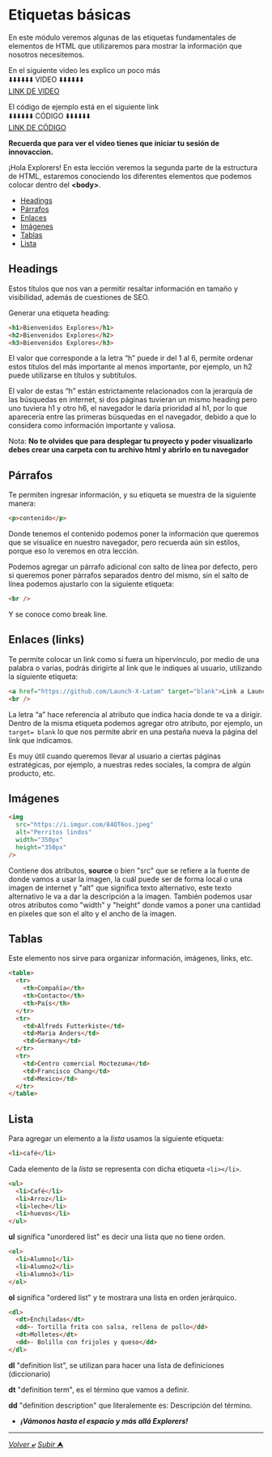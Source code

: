 # Etiquetas básicas

En este módulo veremos algunas de las etiquetas fundamentales de elementos de HTML que utilizaremos para mostrar la información que nosotros necesitemos.

En el siguiente video les explico un poco más<br>
⬇️⬇️⬇️⬇️⬇️⬇️ VIDEO ⬇️⬇️⬇️⬇️⬇️⬇️<br>
[LINK DE VIDEO](https://web.microsoftstream.com/video/c73b37ee-1522-4773-85ef-a20ae99b7012)

El código de ejemplo está en el siguiente link<br>
⬇️⬇️⬇️⬇️⬇️⬇️ CÓDIGO ⬇️⬇️⬇️⬇️⬇️⬇️<br>
[LINK DE CÓDIGO](../programas/1.-etiquetasBasicas.html)

**Recuerda que para ver el video tienes que iniciar tu sesión de innovaccion.**

¡Hola Explorers! En esta lección veremos la segunda parte de la estructura de HTML, estaremos conociendo los diferentes elementos que podemos colocar dentro del **\<body>**.

* [Headings](#headings)
* [Párrafos](#párrafos)
* [Enlaces](#enlaces-links)
* [Imágenes](#imágenes)
* [Tablas](#tablas)
* [Lista](#lista)

## Headings

Estos títulos que nos van a permitir resaltar información en tamaño y visibilidad, además de cuestiones de SEO.

Generar una etiqueta heading:

```html
<h1>Bienvenidos Explores</h1>
<h2>Bienvenidos Explores</h2>
<h3>Bienvenidos Explores</h3>
```

El valor que corresponde a la letra “h” puede ir del 1 al 6, permite ordenar estos títulos del más importante al menos importante, por ejemplo, un h2 puede utilizarse en títulos y subtítulos.

El valor de estas “h” están estrictamente relacionados con la jerarquía de las búsquedas en internet, si dos páginas tuvieran un mismo heading pero uno tuviera h1 y otro h6, el navegador le daría prioridad al h1, por lo que aparecería entre las primeras búsquedas en el navegador, debido a que lo considera como información importante y valiosa.

Nota: **No te olvides que para desplegar tu proyecto y poder visualizarlo debes crear una carpeta con tu archivo html y abrirlo en tu navegador**

## Párrafos

Te permiten ingresar información, y su etiqueta se muestra de la siguiente manera:

```html
<p>contenido</p>
```

Donde tenemos el contenido podemos poner la información que queremos que se visualice en nuestro navegador, pero recuerda aún sin estilos, porque eso lo veremos en otra lección.

Podemos agregar un párrafo adicional con salto de línea por defecto, pero si queremos poner párrafos separados dentro del mismo, sin el salto de línea podemos ajustarlo con la siguiente etiqueta:

```html
<br />
```

Y se conoce como break line.

## Enlaces (links)

Te permite colocar un link como si fuera un hipervínculo, por medio de una palabra o varias, podrás dirigirte al link que le indiques al usuario, utilizando la siguiente etiqueta:

```html
<a href="https://github.com/Launch-X-Latam" target="blank">Link a LaunchX</a>
<br />
```

La letra “a” hace referencia al atributo que indica hacia donde te va a dirigir.
Dentro de la misma etiqueta podemos agregar otro atributo, por ejemplo, un ``target= blank`` lo que nos permite abrir en una pestaña nueva la página del link que indicamos.

Es muy útil cuando queremos llevar al usuario a ciertas páginas estratégicas, por ejemplo, a nuestras redes sociales, la compra de algún producto, etc.

## Imágenes

```html
<img
  src="https://i.imgur.com/84QT6os.jpeg"
  alt="Perritos lindos"
  width="350px"
  height="350px"
/>
```

Contiene dos atributos, **source** o bien "src" que se refiere a la fuente de donde vamos a usar la imagen, la cuál puede ser de forma local o una imagen de internet y "alt" que significa texto alternativo, este texto alternativo le va a dar la descripción a la imagen.
También podemos usar otros atributos como "width" y "height" donde vamos a poner una cantidad en pixeles que son el alto y el ancho de la imagen.

## Tablas

Este elemento nos sirve para organizar información, imágenes, links, etc.

```html
<table>
  <tr>
    <th>Compañía</th>
    <th>Contacto</th>
    <th>País</th>
  </tr>
  <tr>
    <td>Alfreds Futterkiste</td>
    <td>Maria Anders</td>
    <td>Germany</td>
  </tr>
  <tr>
    <td>Centro comercial Moctezuma</td>
    <td>Francisco Chang</td>
    <td>Mexico</td>
  </tr>
</table>
```

## Lista

Para agregar un elemento a la *lista* usamos la siguiente etiqueta:

```html
<li>café</li>
```

Cada elemento de la *lista* se representa con dicha etiqueta `<li></li>`.

```html
<ul>
  <li>Café</li>
  <li>Arroz</li>
  <li>leche</li>
  <li>huevos</li>
</ul>
```

**ul** significa "unordered list" es decir una lista que no tiene orden.

```html
<ol>
  <li>Alumno1</li>
  <li>Alumno2</li>
  <li>Alumno3</li>
</ol>
```

**ol** significa "ordered list" y te mostrara una lista en orden jerárquico.

```html
<dl>
  <dt>Enchiladas</dt>
  <dd>- Tortilla frita con salsa, rellena de pollo</dd>
  <dt>Molletes</dt>
  <dd>- Bolillo con frijoles y queso</dd>
</dl>
```
**dl** "definition list", se utilizan para hacer una lista de definiciones (diccionario)

**dt** "definition term", es el término que vamos a definir.

**dd** "definition description" que literalemente es: Descripción del término.


- **_¡Vámonos hasta el espacio y más allá Explorers!_**

---

[*Volver* **&ldca;**](/02%20-%20INTRO/README.md "Regresar a página anterior") 
[*Subir* **&#11165;**](# "Ir al título")